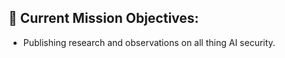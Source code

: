 ## 🚀 Current Mission Objectives:
   - Publishing research and observations on all thing AI security.

